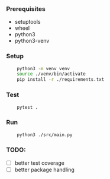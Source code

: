 ### Prerequisites
- setuptools
- wheel
- python3
- python3-venv

### Setup

```bash
	python3 -m venv venv
	source ./venv/bin/activate
	pip install -r ./requirements.txt
```

### Test
```bash
	pytest .
```

### Run
```bash
	python3 ./src/main.py
```

### TODO:
- [ ] better test coverage
- [ ] better package handling
